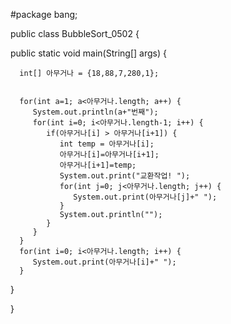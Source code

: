 #package bang;

public class BubbleSort_0502 {

   public static void main(String[] args) {

      int[] 아무거나 = {18,88,7,280,1};
      
      
      for(int a=1; a<아무거나.length; a++) {
         System.out.println(a+"번째");
         for(int i=0; i<아무거나.length-1; i++) {
            if(아무거나[i] > 아무거나[i+1]) {
               int temp = 아무거나[i];
               아무거나[i]=아무거나[i+1];
               아무거나[i+1]=temp;
               System.out.print("교환작업! ");
               for(int j=0; j<아무거나.length; j++) {
                  System.out.print(아무거나[j]+" ");
               }
               System.out.println("");
            }
         }
      }
      for(int i=0; i<아무거나.length; i++) {
         System.out.print(아무거나[i]+" ");
      }
      
   }
   
   
}

